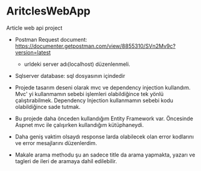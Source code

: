 # AritclesWebApp
Article web api project

- Postman Request document: https://documenter.getpostman.com/view/8855310/SVn2Mv9c?version=latest
  - urldeki server adı(localhost) düzenlenmeli.
- Sqlserver database: sql dosyasının içindedir

- Projede tasarım deseni olarak mvc ve dependency injection kullandım. Mvc' yi kullanmamın sebebi işlemleri olabildiğince tek yönlü çalıştırabilmek. Dependency Injection kullanmamın sebebi kodu olabildiğince sade tutmak.

- Bu projede daha önceden kullandığım Entity Framework var. Öncesinde Aspnet mvc ile çalışırken kullandığım kütüphaneydi.

- Daha geniş vaktim olsaydı response larda olabilecek olan error kodlarını ve error mesajlarını düzenlerdim.
- Makale arama methodu şu an sadece title da arama yapmakta, yazarı ve tagleri de ileri de aramaya dahil edilebilir.
